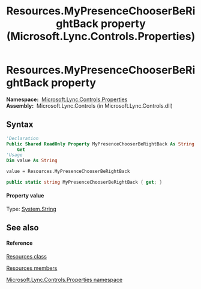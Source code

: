 ﻿---
title: Resources.MyPresenceChooserBeRightBack property  (Microsoft.Lync.Controls.Properties)
TOCTitle: 'MyPresenceChooserBeRightBack property '
ms:assetid: P:Microsoft.Lync.Controls.Properties.Resources.MyPresenceChooserBeRightBack_DI_3_UC_OCS14MrefLyncWPF
ms:mtpsurl: https://msdn.microsoft.com/en-us/library/microsoft.lync.controls.properties.resources.mypresencechooserberightback_di_3_uc_ocs14mreflyncwpf(v=office.15)
ms:contentKeyID: 48593992
ms.date: 07/28/2014
mtps_version: v=office.15
f1_keywords:
- Microsoft.Lync.Controls.Properties.Resources.MyPresenceChooserBeRightBack
dev_langs:
- CSharp
- JScript
- VB
- other
---

# Resources.MyPresenceChooserBeRightBack property

**Namespace:**  [Microsoft.Lync.Controls.Properties](microsoft-lync-controls-properties-namespace_1.md)  
**Assembly:**  Microsoft.Lync.Controls (in Microsoft.Lync.Controls.dll)

## Syntax

``` vb
'Declaration
Public Shared ReadOnly Property MyPresenceChooserBeRightBack As String
    Get
'Usage
Dim value As String

value = Resources.MyPresenceChooserBeRightBack
```

``` csharp
public static string MyPresenceChooserBeRightBack { get; }
```

#### Property value

Type: [System.String](http://msdn2.microsoft.com/en-us/library/s1wwdcbf)  

## See also

#### Reference

[Resources class](resources-class-microsoft-lync-controls-properties_1.md)

[Resources members](resources-members-microsoft-lync-controls-properties_1.md)

[Microsoft.Lync.Controls.Properties namespace](microsoft-lync-controls-properties-namespace_1.md)

